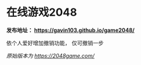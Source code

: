 # 在线游戏2048

**发布地址： https://gavin103.github.io/game2048/**

依个人爱好增加撤销功能，
仅可撤销一步


*原始版本为 https://2048game.com/*
